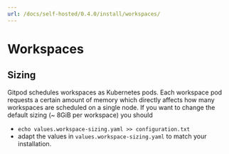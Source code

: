 ```yaml
---
url: /docs/self-hosted/0.4.0/install/workspaces/
---
```


# Workspaces

## Sizing

Gitpod schedules workspaces as Kubernetes pods. Each workspace pod requests a certain amount of memory which directly affects how many workspaces are scheduled on a single node.
If you want to change the default sizing (~ 8GiB per workspace) you should
- `echo values.workspace-sizing.yaml >> configuration.txt`
- adapt the values in `values.workspace-sizing.yaml` to match your installation.
